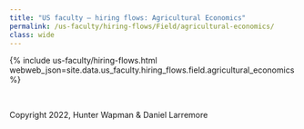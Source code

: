```yaml
---
title: "US faculty — hiring flows: Agricultural Economics"
permalink: /us-faculty/hiring-flows/Field/agricultural-economics/
class: wide
---
```


{% include us-faculty/hiring-flows.html webweb_json=site.data.us_faculty.hiring_flows.field.agricultural_economics %}

<br>

Copyright 2022, Hunter Wapman & Daniel Larremore